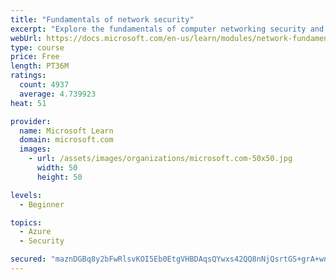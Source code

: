 ```yaml
---
title: "Fundamentals of network security"
excerpt: "Explore the fundamentals of computer networking security and monitoring."
webUrl: https://docs.microsoft.com/en-us/learn/modules/network-fundamentals-2/
type: course
price: Free
length: PT36M
ratings:
  count: 4937
  average: 4.739923
heat: 51

provider:
  name: Microsoft Learn
  domain: microsoft.com
  images:
    - url: /assets/images/organizations/microsoft.com-50x50.jpg
      width: 50
      height: 50

levels:
  - Beginner

topics:
  - Azure
  - Security

secured: "maznDGBq8y2bFwRlsvKOI5Eb0EtgVHBDAqsQYwxs42QQ8nNjQsrtGS+grA+wnD/WgzIthsruXgEHRPcKhG4MrxK26aVdDxH8Nv0kcY4DskAYH8GNb51/D+D3bCntvMxD9J6orFrbkh4rt55I+ZdfjacHxHzDM0UjF+hUqIQatFvFBdCiED8qg+hcSEGmaZs6qwfl4bWKQU10xDCw4PUPMWrQt4QH4U3K9vYRooSouxyNtA1hgaw2KVIEpUJRaA/ra6K3b/+neljNMnZ75ptms6m8zbjt3quM9XnDNozkqZzRwYCXLvDbFePL/cw/Ot8Zb2KB770jNx3vJzGtquevakVRYyad6fEs5Z1+CXguunvDwJ2kLN83cMUvr1Ol3G+9uSyY8mKXCjqj+IoOG0Cn/JYuMJiQrwgM8scavQRJNN8=;dNAvuSkwRZdVjRTtmDNNEA=="
---
```


